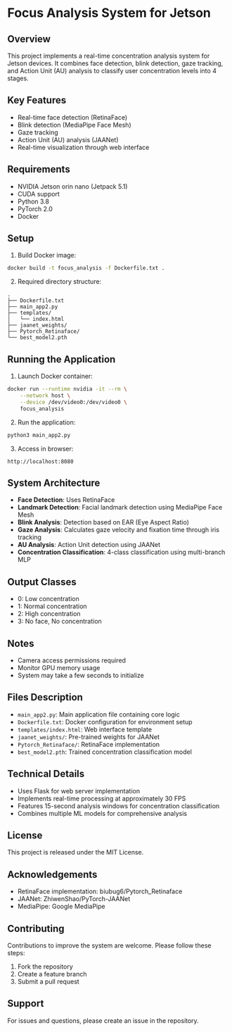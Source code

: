 # Focus Analysis System for Jetson

## Overview
This project implements a real-time concentration analysis system for Jetson devices. It combines face detection, blink detection, gaze tracking, and Action Unit (AU) analysis to classify user concentration levels into 4 stages.

## Key Features
- Real-time face detection (RetinaFace)
- Blink detection (MediaPipe Face Mesh)
- Gaze tracking 
- Action Unit (AU) analysis (JAANet)
- Real-time visualization through web interface

## Requirements
- NVIDIA Jetson orin nano (Jetpack 5.1)
- CUDA support
- Python 3.8
- PyTorch 2.0
- Docker

## Setup
1. Build Docker image:
```bash
docker build -t focus_analysis -f Dockerfile.txt .
```

2. Required directory structure:
```
.
├── Dockerfile.txt
├── main_app2.py
├── templates/
│   └── index.html
├── jaanet_weights/
├── Pytorch_Retinaface/
└── best_model2.pth
```

## Running the Application
1. Launch Docker container:
```bash
docker run --runtime nvidia -it --rm \
    --network host \
    --device /dev/video0:/dev/video0 \
    focus_analysis
```

2. Run the application:
```bash
python3 main_app2.py
```

3. Access in browser:
```
http://localhost:8080
```

## System Architecture
- **Face Detection**: Uses RetinaFace
- **Landmark Detection**: Facial landmark detection using MediaPipe Face Mesh
- **Blink Analysis**: Detection based on EAR (Eye Aspect Ratio)
- **Gaze Analysis**: Calculates gaze velocity and fixation time through iris tracking
- **AU Analysis**: Action Unit detection using JAANet
- **Concentration Classification**: 4-class classification using multi-branch MLP

## Output Classes
- 0: Low concentration
- 1: Normal concentration
- 2: High concentration
- 3: No face, No concentration

## Notes
- Camera access permissions required
- Monitor GPU memory usage
- System may take a few seconds to initialize

## Files Description
- `main_app2.py`: Main application file containing core logic
- `Dockerfile.txt`: Docker configuration for environment setup
- `templates/index.html`: Web interface template
- `jaanet_weights/`: Pre-trained weights for JAANet
- `Pytorch_Retinaface/`: RetinaFace implementation
- `best_model2.pth`: Trained concentration classification model

## Technical Details
- Uses Flask for web server implementation
- Implements real-time processing at approximately 30 FPS
- Features 15-second analysis windows for concentration classification
- Combines multiple ML models for comprehensive analysis

## License
This project is released under the MIT License.

## Acknowledgements
- RetinaFace implementation: biubug6/Pytorch_Retinaface
- JAANet: ZhiwenShao/PyTorch-JAANet
- MediaPipe: Google MediaPipe

## Contributing
Contributions to improve the system are welcome. Please follow these steps:
1. Fork the repository
2. Create a feature branch
3. Submit a pull request

## Support
For issues and questions, please create an issue in the repository.
